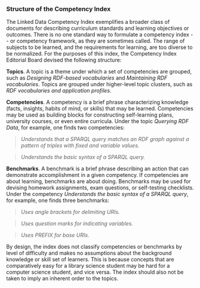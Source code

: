 ### Structure of the Competency Index

The Linked Data Competency Index exemplifies a broader class of documents for describing curriculum standards and learning objectives or outcomes.  There is no one standard way to formulate a competency index -- or competency framework, as they are sometimes called.  The range of subjects to be learned, and the requirements for learning, are too diverse to be normalized.  For the purposes of this index, the Competency Index Editorial Board devised the following structure:

__Topics__.  A topic is a theme under which a set of competencies are grouped, such as _Designing RDF-based vocabularies_ and _Maintaining RDF vocabularies_.  Topics are grouped under higher-level topic clusters, such as _RDF vocabularies and application profiles_.  

__Competencies__.  A competency is a brief phrase characterizing knowledge (facts, insights, habits of mind, or skills) that may be learned.  Competencies may be used as building blocks for constructing self-learning plans, university courses, or even entire curricula.  Under the topic _Querying RDF Data_, for example, one finds two competencies: 

> _Understands that a SPARQL query matches an RDF graph against a pattern of triples with fixed and variable values._

> _Understands the basic syntax of a SPARQL query._

__Benchmarks__.  A benchmark is a brief phrase describing an action that can demonstrate accomplishment in a given competency.  If competencies are about learning, benchmarks are about doing.  Benchmarks may be used for devising homework assignments, exam questions, or self-testing checklists.  Under the competency _Understands the basic syntax of a SPARQL query_, for example, one finds three benchmarks:

> _Uses angle brackets for delimiting URIs._

> _Uses question marks for indicating variables._

> _Uses PREFIX for base URIs._

By design, the index does not classify competencies or benchmarks by level of difficulty and makes no assumptions about the background knowledge or skill set of learners.  This is because concepts that are comparatively easy for a library science student may be hard for a computer science student, and vice versa.  The index should also not be taken to imply an inherent order to the topics.

